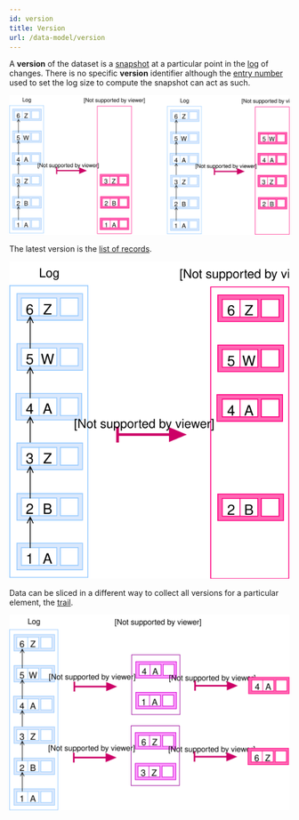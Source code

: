 ```yaml
---
id: version
title: Version
url: /data-model/version
---
```


A **version** of the dataset is a [snapshot](/glossary/snapshot) at a
particular point in the [log](/glossary/log) of changes. There is no specific
**version** identifier although the [entry number](/glossary/entry#number)
used to set the log size to compute the snapshot can act as such.


![A picture of collecting two versions from the log](data-model-versions.svg)


The latest version is the [list of records](/glossary/record).

![A picture of transforming a log into a snapshot](data-model-snapshot.svg)


Data can be sliced in a different way to collect all versions for a particular
element, the [trail](/glossary/trail).


![A picture of transforming a log into trails](data-model-trails.svg)
